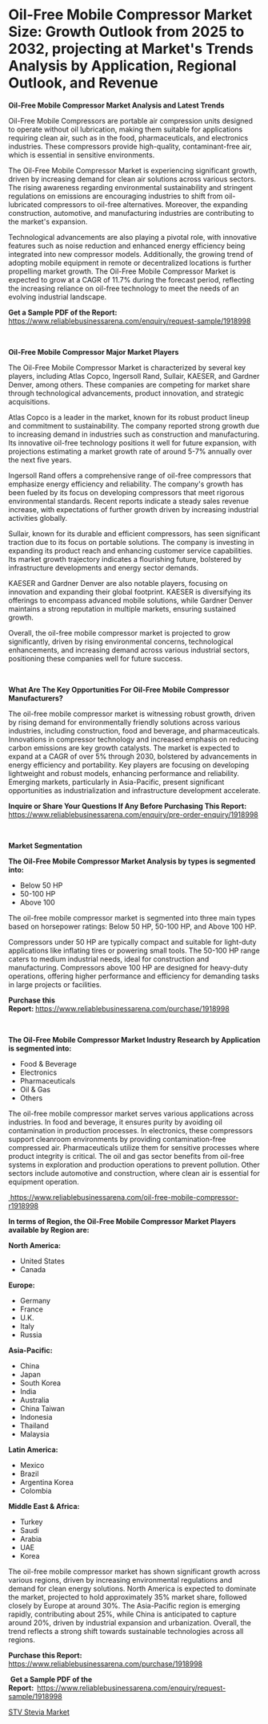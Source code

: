 <p><h1>Oil-Free Mobile Compressor Market Size: Growth Outlook from 2025 to 2032, projecting at Market's Trends Analysis by Application, Regional Outlook, and Revenue</h1></p><p><strong>Oil-Free Mobile Compressor Market Analysis and Latest Trends</strong></p>
<p><p>Oil-Free Mobile Compressors are portable air compression units designed to operate without oil lubrication, making them suitable for applications requiring clean air, such as in the food, pharmaceuticals, and electronics industries. These compressors provide high-quality, contaminant-free air, which is essential in sensitive environments.</p><p>The Oil-Free Mobile Compressor Market is experiencing significant growth, driven by increasing demand for clean air solutions across various sectors. The rising awareness regarding environmental sustainability and stringent regulations on emissions are encouraging industries to shift from oil-lubricated compressors to oil-free alternatives. Moreover, the expanding construction, automotive, and manufacturing industries are contributing to the market's expansion.</p><p>Technological advancements are also playing a pivotal role, with innovative features such as noise reduction and enhanced energy efficiency being integrated into new compressor models. Additionally, the growing trend of adopting mobile equipment in remote or decentralized locations is further propelling market growth. The Oil-Free Mobile Compressor Market is expected to grow at a CAGR of 11.7% during the forecast period, reflecting the increasing reliance on oil-free technology to meet the needs of an evolving industrial landscape.</p></p>
<p><strong>Get a Sample PDF of the Report:&nbsp;</strong> <a href="https://www.reliablebusinessarena.com/enquiry/request-sample/1918998?utm_campaign=1948&utm_medium=2&utm_source=Github&utm_content=ia&utm_term=28032025&utm_id=oil-free-mobile-compressor">https://www.reliablebusinessarena.com/enquiry/request-sample/1918998</a></p>
<p>&nbsp;</p>
<p><strong>Oil-Free Mobile Compressor Major Market Players</strong></p>
<p><p>The Oil-Free Mobile Compressor Market is characterized by several key players, including Atlas Copco, Ingersoll Rand, Sullair, KAESER, and Gardner Denver, among others. These companies are competing for market share through technological advancements, product innovation, and strategic acquisitions.</p><p>Atlas Copco is a leader in the market, known for its robust product lineup and commitment to sustainability. The company reported strong growth due to increasing demand in industries such as construction and manufacturing. Its innovative oil-free technology positions it well for future expansion, with projections estimating a market growth rate of around 5-7% annually over the next five years.</p><p>Ingersoll Rand offers a comprehensive range of oil-free compressors that emphasize energy efficiency and reliability. The company's growth has been fueled by its focus on developing compressors that meet rigorous environmental standards. Recent reports indicate a steady sales revenue increase, with expectations of further growth driven by increasing industrial activities globally.</p><p>Sullair, known for its durable and efficient compressors, has seen significant traction due to its focus on portable solutions. The company is investing in expanding its product reach and enhancing customer service capabilities. Its market growth trajectory indicates a flourishing future, bolstered by infrastructure developments and energy sector demands.</p><p>KAESER and Gardner Denver are also notable players, focusing on innovation and expanding their global footprint. KAESER is diversifying its offerings to encompass advanced mobile solutions, while Gardner Denver maintains a strong reputation in multiple markets, ensuring sustained growth.</p><p>Overall, the oil-free mobile compressor market is projected to grow significantly, driven by rising environmental concerns, technological enhancements, and increasing demand across various industrial sectors, positioning these companies well for future success.</p></p>
<p>&nbsp;</p>
<p><strong>What Are The Key Opportunities For Oil-Free Mobile Compressor Manufacturers?</strong></p>
<p><p>The oil-free mobile compressor market is witnessing robust growth, driven by rising demand for environmentally friendly solutions across various industries, including construction, food and beverage, and pharmaceuticals. Innovations in compressor technology and increased emphasis on reducing carbon emissions are key growth catalysts. The market is expected to expand at a CAGR of over 5% through 2030, bolstered by advancements in energy efficiency and portability. Key players are focusing on developing lightweight and robust models, enhancing performance and reliability. Emerging markets, particularly in Asia-Pacific, present significant opportunities as industrialization and infrastructure development accelerate.</p></p>
<p><strong>Inquire or Share Your Questions If Any Before Purchasing This Report:</strong> <a href="https://www.reliablebusinessarena.com/enquiry/pre-order-enquiry/1918998?utm_campaign=1948&utm_medium=2&utm_source=Github&utm_content=ia&utm_term=28032025&utm_id=oil-free-mobile-compressor">https://www.reliablebusinessarena.com/enquiry/pre-order-enquiry/1918998</a></p>
<p>&nbsp;</p>
<p><strong>Market Segmentation</strong></p>
<p><strong>The Oil-Free Mobile Compressor Market Analysis by types is segmented into:</strong></p>
<p><ul><li>Below 50 HP</li><li>50-100 HP</li><li>Above 100</li></ul></p>
<p><p>The oil-free mobile compressor market is segmented into three main types based on horsepower ratings: Below 50 HP, 50-100 HP, and Above 100 HP. </p><p>Compressors under 50 HP are typically compact and suitable for light-duty applications like inflating tires or powering small tools. The 50-100 HP range caters to medium industrial needs, ideal for construction and manufacturing. Compressors above 100 HP are designed for heavy-duty operations, offering higher performance and efficiency for demanding tasks in large projects or facilities.</p></p>
<p><strong>Purchase this Report:&nbsp;</strong><a href="https://www.reliablebusinessarena.com/purchase/1918998?utm_campaign=1948&utm_medium=2&utm_source=Github&utm_content=ia&utm_term=28032025&utm_id=oil-free-mobile-compressor">https://www.reliablebusinessarena.com/purchase/1918998</a></p>
<p>&nbsp;</p>
<p><strong>The Oil-Free Mobile Compressor Market Industry Research by Application is segmented into:</strong></p>
<p><ul><li>Food & Beverage</li><li>Electronics</li><li>Pharmaceuticals</li><li>Oil & Gas</li><li>Others</li></ul></p>
<p><p>The oil-free mobile compressor market serves various applications across industries. In food and beverage, it ensures purity by avoiding oil contamination in production processes. In electronics, these compressors support cleanroom environments by providing contamination-free compressed air. Pharmaceuticals utilize them for sensitive processes where product integrity is critical. The oil and gas sector benefits from oil-free systems in exploration and production operations to prevent pollution. Other sectors include automotive and construction, where clean air is essential for equipment operation.</p></p>
<p><a href="https://www.reliablebusinessarena.com/oil-free-mobile-compressor-r1918998?utm_campaign=1948&utm_medium=2&utm_source=Github&utm_content=ia&utm_term=28032025&utm_id=oil-free-mobile-compressor">&nbsp;https://www.reliablebusinessarena.com/oil-free-mobile-compressor-r1918998</a></p>
<p><strong>In terms of Region, the Oil-Free Mobile Compressor Market Players available by Region are:</strong></p>
<p>
    <p> <strong> North America: </strong>
        <ul>
            <li>United States</li>
            <li>Canada</li>
        </ul>
        </p> 
    <p> <strong> Europe: </strong>
        <ul>
            <li>Germany</li>
            <li>France</li>
            <li>U.K.</li>
            <li>Italy</li>
            <li>Russia</li>
        </ul>
        </p> 
    <p> <strong> Asia-Pacific: </strong>
        <ul>
            <li>China</li>
            <li>Japan</li>
            <li>South Korea</li>
            <li>India</li>
            <li>Australia</li>
            <li>China Taiwan</li>
            <li>Indonesia</li>
            <li>Thailand</li>
            <li>Malaysia</li>
        </ul>
        </p> 
    <p> <strong> Latin America: </strong>
        <ul>
            <li>Mexico</li>
            <li>Brazil</li>
            <li>Argentina Korea</li>
            <li>Colombia</li>
        </ul>
        </p> 
    <p> <strong> Middle East & Africa: </strong>
        <ul>
            <li>Turkey</li>
            <li>Saudi</li>
            <li>Arabia</li>
            <li>UAE</li>
            <li>Korea</li>
        </ul>
    </p>
    </p>
<p><p>The oil-free mobile compressor market has shown significant growth across various regions, driven by increasing environmental regulations and demand for clean energy solutions. North America is expected to dominate the market, projected to hold approximately 35% market share, followed closely by Europe at around 30%. The Asia-Pacific region is emerging rapidly, contributing about 25%, while China is anticipated to capture around 20%, driven by industrial expansion and urbanization. Overall, the trend reflects a strong shift towards sustainable technologies across all regions.</p></p>
<p><strong>Purchase this Report: </strong><a href="https://www.reliablebusinessarena.com/purchase/1918998?utm_campaign=1948&utm_medium=2&utm_source=Github&utm_content=ia&utm_term=28032025&utm_id=oil-free-mobile-compressor">https://www.reliablebusinessarena.com/purchase/1918998</a></p>
<p>&nbsp;<strong>Get a Sample PDF of the Report:&nbsp;&nbsp;</strong><a href="https://www.reliablebusinessarena.com/enquiry/request-sample/1918998?utm_campaign=1948&utm_medium=2&utm_source=Github&utm_content=ia&utm_term=28032025&utm_id=oil-free-mobile-compressor">https://www.reliablebusinessarena.com/enquiry/request-sample/1918998</a></p>
<p><strong></strong></p>
<p><p><a href="https://github.com/rahu1506/Market-Research-Report-List-7/blob/main/stv-stevia-market.md?utm_campaign=1948&utm_medium=2&utm_source=Github&utm_content=ia&utm_term=28032025&utm_id=oil-free-mobile-compressor">STV Stevia Market</a></p></p>